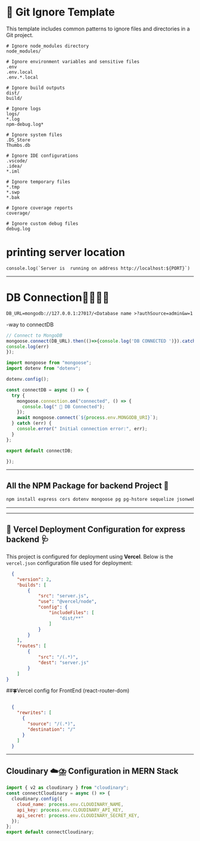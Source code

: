 # 📁 Git Ignore Template

This template includes common patterns to ignore files and directories in a Git project.

```gitignore
# Ignore node_modules directory
node_modules/

# Ignore environment variables and sensitive files
.env
.env.local
.env.*.local

# Ignore build outputs
dist/
build/

# Ignore logs
logs/
*.log
npm-debug.log*

# Ignore system files
.DS_Store
Thumbs.db

# Ignore IDE configurations
.vscode/
.idea/
*.iml

# Ignore temporary files
*.tmp
*.swp
*.bak

# Ignore coverage reports
coverage/

# Ignore custom debug files
debug.log
```

# printing server location
```
console.log(`Server is  running on address http://localhost:${PORT}`)
```
---
# DB Connection🍃🌿🍀🌲
```
DB_URL=mongodb://127.0.0.1:27017/<Database name >?authSource=admin&w=1
```

-way to connectDB
```javascript
// Connect to MongoDB
mongoose.connect(DB_URL).then(()=>{console.log('DB CONNECTED ')}).catch((err)=>{
console.log(err)
});
```
```javascript
import mongoose from "mongoose";
import dotenv from "dotenv";

dotenv.config();

const connectDB = async () => {
  try {
    mongoose.connection.on("connected", () => {
      console.log(" 💖 DB Connected");
    });
    await mongoose.connect(`${process.env.MONGODB_URI}`);
  } catch (err) {
    console.error(" Initial connection error:", err);
  }
};

export default connectDB;

});
```
---
## All the **NPM** Package for backend Project 🥷
```bash
npm install express cors dotenv mongoose pg pg-hstore sequelize jsonwebtoken bcryptjs express-validator cookie-parser multer helmet morgan compression uuid nodemailer winston

```
---
---
## 🚀 Vercel Deployment  Configuration  for express backend 🩺

This project is configured for deployment using **Vercel**. Below is the `vercel.json` configuration file used for deployment:

```json
  {
    "version": 2,
    "builds": [
        {
            "src": "server.js",
            "use": "@vercel/node",
            "config": {
                "includeFiles": [
                    "dist/**"
                ]
            }
        }
    ],
    "routes": [
        {
            "src": "/(.*)",
            "dest": "server.js"
        }
    ]
}
```
##🍀Vercel config for FrontEnd (react-router-dom)
```json

  {
    "rewrites": [
      {
        "source": "/(.*)",
        "destination": "/"
      }
    ]
  }
```
---
##  Cloudinary ☁️⛈️ Configuration in MERN Stack
```javascript
import { v2 as cloudinary } from "cloudinary";
const connectCloudinary = async () => {
  cloudinary.config({
    cloud_name: process.env.CLOUDINARY_NAME,
    api_key: process.env.CLOUDINARY_API_KEY,
    api_secret: process.env.CLOUDINARY_SECRET_KEY,
  });
};
export default connectCloudinary;

```
